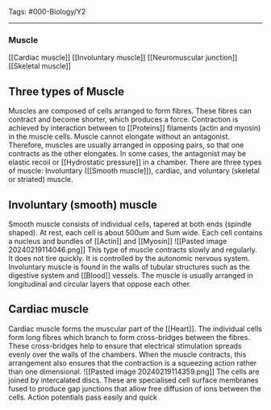  Tags: #000-Biology/Y2

---
### Muscle
[[Cardiac muscle]]
[[Involuntary muscle]]
[[Neuromuscular junction]]
[[Skeletal muscle]]

## Three types of Muscle
Muscles are composed of cells arranged to form fibres. These fibres can contract and become shorter, which produces a force.
Contraction is achieved by interaction between to [[Proteins]] filaments (actin and myosin) in the muscle cells. Muscle cannot elongate without an antagonist. Therefore, muscles are usually arranged in opposing pairs, so that one contracts as the other elongates. In some cases, the antagonist may be elastic recoil or [[Hydrostatic pressure]] in a chamber.
There are three types of muscle: Involuntary ([[Smooth muscle]]), cardiac, and voluntary (skeletal or striated) muscle.

## Involuntary (smooth) muscle
Smooth muscle consists of individual cells, tapered at both ends (spindle shaped). At rest, each cell is about 500um and 5um wide. Each cell contains a nucleus and bundles of [[Actin]] and [[Myosin]]
![[Pasted image 20240219114046.png]]
This type of muscle contracts slowly and regularly. It does not tire quickly. It is controlled by the autonomic nervous system. Involuntary muscle is found in the walls of tubular structures such as the digestive system and [[Blood]] vessels. The muscle is usually arranged in longitudinal and circular layers that oppose each other.

## Cardiac muscle
Cardiac muscle forms the muscular part of the [[Heart]]. The individual cells form long fibres which branch to form cross-bridges between the fibres. These cross-bridges help to ensure that electrical stimulation spreads evenly over the walls of the chambers. When the muscle contracts, this arrangement also ensures that the contraction is a squeezing action rather than one dimensional.
![[Pasted image 20240219114359.png]]
The cells are joined by intercalated discs. These are specialised cell surface membranes fused to produce gap junctions that allow free diffusion of ions between the cells. Action potentials pass easily and quick
